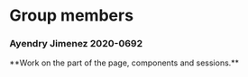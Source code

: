 # Group members
<h3>Ayendry Jimenez 2020-0692 </h3>
**Work on the part of the page, components and sessions.**

